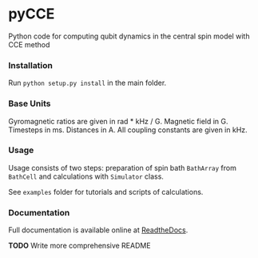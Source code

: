 # pyCCE
Python code for computing qubit dynamics in the central spin model with CCE method

### Installation
Run 
`python setup.py install`
in the main folder.

### Base Units
Gyromagnetic ratios are given in rad * kHz / G.
Magnetic field in G.
Timesteps in ms. 
Distances in A.
All coupling constants are given in kHz.


### Usage
Usage consists of two steps: preparation of spin bath `BathArray` from `BathCell` and calculations with `Simulator` class.

See `examples` folder for tutorials and scripts of calculations.

### Documentation
Full documentation is available online at [ReadtheDocs](http://example.com "Title"). 



**TODO** Write more comprehensive README

